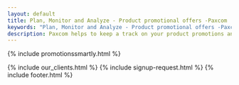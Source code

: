 ```yaml
---
layout: default
title: Plan, Monitor and Analyze - Product promotional offers -Paxcom
keywords: "Plan, Monitor and Analyze - Product promotional offers -Paxcom"
description: Paxcom helps to keep a track on your product promotions and offers run by competion on various ecommerce channels and increase your online sales.
---
```


<div class="clearfix"></div>

<section id="Product-Promotions" class="content-section paddnonetop section-gray active">

{% include promotionssmartly.html %}

</section>   

<div class="clearfix"></div>

{% include our_clients.html %} 
{% include signup-request.html %}
{% include footer.html %}